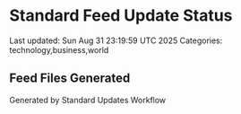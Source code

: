 # Standard Feed Update Status
Last updated: Sun Aug 31 23:19:59 UTC 2025
Categories: technology,business,world

## Feed Files Generated

Generated by Standard Updates Workflow
